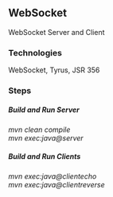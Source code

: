 ## WebSocket
WebSocket Server and Client

### Technologies
WebSocket, Tyrus, JSR 356


### Steps
##### Build and Run Server
*mvn clean compile* <br />
*mvn exec:java@server*

##### Build and Run Clients
*mvn exec:java@clientecho* <br />
*mvn exec:java@clientreverse*








